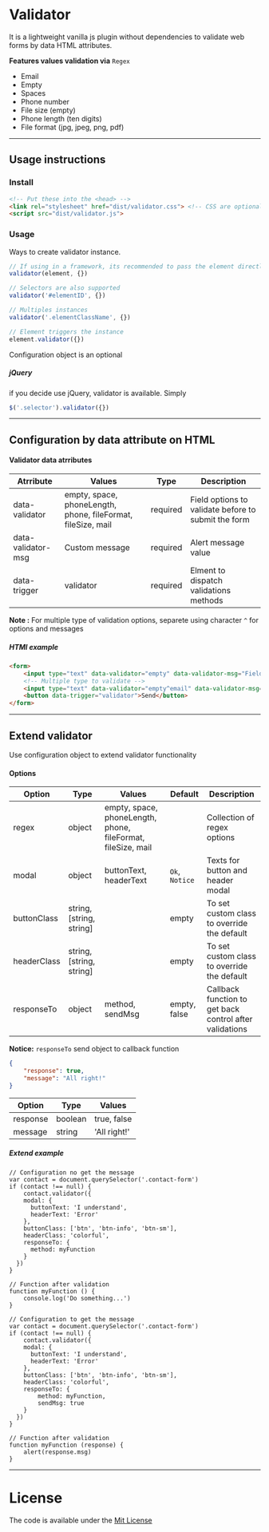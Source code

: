 # Validator
It is a lightweight vanilla js plugin without dependencies to validate web forms by data HTML attributes.

__Features values validation via__ `Regex`

- Email
- Empty
- Spaces
- Phone number
- File size (empty)
- Phone length (ten digits)
- File format (jpg, jpeg, png, pdf)

---

## Usage instructions

### Install

```html
<!-- Put these into the <head> -->
<link rel="stylesheet" href="dist/validator.css"> <!-- CSS are optional -->
<script src="dist/validator.js">
```

### Usage
Ways to create validator instance.

```js
// If using in a framework, its recommended to pass the element directly
validator(element, {})

// Selectors are also supported
validator('#elementID', {})

// Multiples instances
validator('.elementClassName', {})

// Element triggers the instance
element.validator({})
```

Configuration object is an optional

##### jQuery

if you decide use jQuery, validator is available. Simply

```js
$('.selector').validator({})
```

---

## Configuration by data attribute on HTML

#### Validator data atrributes

| Atrribute          | Values | Type | Description |
| ------------------ | ------ | ---- | ----------- |
| data-validator     | empty, space, phoneLength, phone, fileFormat, fileSize, mail | required | Field options to validate before to submit the form |
| data-validator-msg | Custom message | required | Alert message value
| data-trigger       | validator | required | Elment to dispatch validations methods |

**Note :** For multiple type of validation options, separete using character `^` for options and messages


##### HTMl example

```HTML
<form>
    <input type="text" data-validator="empty" data-validator-msg="Field is required!">
    <!-- Multiple type to validate -->
    <input type="text" data-validator="empty^email" data-validator-msg="Field is required!^Invalid email">
    <button data-trigger="validator">Send</button>
</form>
```

---

## Extend validator

Use configuration object to extend validator functionality

#### Options

| Option | Type   | Values  | Default | Description |
| ------ | ------ | ------- | ------- | ----------- |
| regex  | object | empty, space, phoneLength, phone, fileFormat, fileSize, mail |  | Collection of regex options |
| modal  | object | buttonText, headerText | `Ok`, `Notice` | Texts for button and header modal |
| buttonClass | string, [string, string] | | empty | To set custom class to override the default |
| headerClass | string, [string, string] | | empty | To set custom class to override the default |
| responseTo | object | method, sendMsg | empty, false | Callback function to get back control after validations |

**Notice:** `responseTo` send object to callback function

```json
{
    "response": true,
    "message": "All right!"
}
 ```
| Option    | Type   | Values  |
| ------    | ------ | ------- |
| response  | boolean | true, false | 
| message   | string| 'All right!' |


##### Extend example

```JS
// Configuration no get the message
var contact = document.querySelector('.contact-form')
if (contact !== null) {
    contact.validator({
    modal: {
      buttonText: 'I understand',
      headerText: 'Error'
    },
    buttonClass: ['btn', 'btn-info', 'btn-sm'],
    headerClass: 'colorful',
    responseTo: {
      method: myFunction
    }
  })
}

// Function after validation
function myFunction () {
    console.log('Do something...')
}

// Configuration to get the message
var contact = document.querySelector('.contact-form')
if (contact !== null) {
    contact.validator({
    modal: {
      buttonText: 'I understand',
      headerText: 'Error'
    },
    buttonClass: ['btn', 'btn-info', 'btn-sm'],
    headerClass: 'colorful',
    responseTo: {
        method: myFunction,
        sendMsg: true
    }
  })
}

// Function after validation
function myFunction (response) {
    alert(response.msg)
}
```

---

# License
The code is available under the [Mit License](https://github.com/leinadcoder/validator/blob/master/LICENSE)
